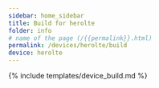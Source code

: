 ```yaml
---
sidebar: home_sidebar
title: Build for herolte
folder: info
# name of the page (/{{permalink}}.html)
permalink: /devices/herolte/build
device: herolte
---
```

{% include templates/device_build.md %}
